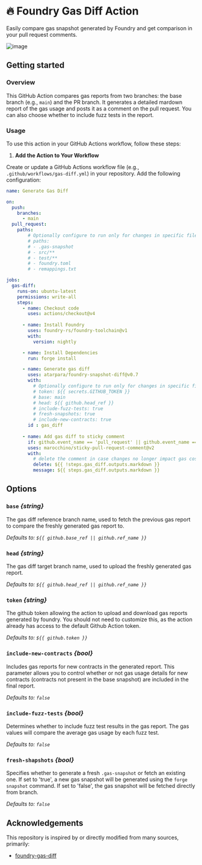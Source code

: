 # 🔥 Foundry Gas Diff Action

Easily compare gas snapshot generated by Foundry and get comparison in your pull request comments.

![image](https://github.com/user-attachments/assets/3ad43a2a-0b7e-4da1-b6d5-0354e5f6541d)

## Getting started

### Overview

This GitHub Action compares gas reports from two branches: the base branch (e.g., `main`) and the PR branch. It generates a detailed mardown report of the gas usage and posts it as a comment on the pull request. You can also choose whether to include fuzz tests in the report.

### Usage

To use this action in your GitHub Actions workflow, follow these steps:

1. **Add the Action to Your Workflow**

Create or update a GitHub Actions workflow file (e.g., `.github/workflows/gas-diff.yml`) in your repository. Add the following configuration:

```yaml
name: Generate Gas Diff

on:
  push:
    branches:
      - main
  pull_request:
    paths:
        # Optionally configure to run only for changes in specific files. For example:
        # paths:
        # - .gas-snapshot
        # - src/**
        # - test/**
        # - foundry.toml
        # - remappings.txt

jobs:
  gas-diff:
    runs-on: ubuntu-latest
    permissions: write-all
    steps:
      - name: Checkout code
        uses: actions/checkout@v4
      
      - name: Install Foundry
        uses: foundry-rs/foundry-toolchain@v1
        with:
          version: nightly

      - name: Install Dependencies
        run: forge install

      - name: Generate gas diff
        uses: atarpara/foundry-snapshot-diff@v0.7
        with:
          # Optionally configure to run only for changes in specific files. For example:
          # token: ${{ secrets.GITHUB_TOKEN }}
          # base: main
          # head: ${{ github.head_ref }}
          # include-fuzz-tests: true
          # fresh-snapshots: true
          # include-new-contracts: true
        id : gas_diff
      
      - name: Add gas diff to sticky comment
        if: github.event_name == 'pull_request' || github.event_name == 'pull_request_target'
        uses: marocchino/sticky-pull-request-comment@v2
        with:
          # delete the comment in case changes no longer impact gas costs
          delete: ${{ !steps.gas_diff.outputs.markdown }}
          message: ${{ steps.gas_diff.outputs.markdown }}

```

## Options
### `base` _{string}_

The gas diff reference branch name, used to fetch the previous gas report to compare the freshly generated gas report to.

_Defaults to: `${{ github.base_ref || github.ref_name }}`_

### `head` _{string}_

The gas diff target branch name, used to upload the freshly generated gas report.

_Defaults to: `${{ github.head_ref || github.ref_name }}`_

### `token` _{string}_

The github token allowing the action to upload and download gas reports generated by foundry. You should not need to customize this, as the action already has access to the default Github Action token.

_Defaults to: `${{ github.token }}`_


### `include-new-contracts` _{bool}_

Includes gas reports for new contracts in the generated report. This parameter allows you to control whether or not gas usage details for new contracts (contracts not present in the base snapshot) are included in the final report.

_Defaults to: `false`_

### `include-fuzz-tests` _{bool}_

Determines whether to include fuzz test results in the gas report. The gas values will compare the average gas usage by each fuzz test.


_Defaults to: `false`_


### `fresh-shapshots` _{bool}_


Specifies whether to generate a fresh `.gas-snapshot` or fetch an existing one. If set to 'true', a new gas snapshot will be generated using the `forge snapshot` command. If set to 'false', the gas snapshot will be fetched directly from branch. 

_Defaults to: `false`_

## Acknowledgements

This repository is inspired by or directly modified from many sources, primarily:

- [foundry-gas-diff](https://github.com/Rubilmax/foundry-gas-diff)

